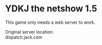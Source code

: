 # YDKJ the netshow 1.5
This game only needs a web server to work.
<p>Original server location:<br>dispatch.jack.com</p>
